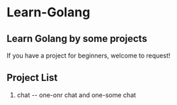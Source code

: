 # Learn-Golang
Learn Golang by some projects
---

If you have a project for beginners, welcome to request!

## Project List

1. chat  -- one-onr chat and one-some chat
